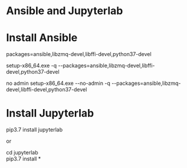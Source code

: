 Ansible and Jupyterlab   
=====

# Install Ansible   
packages=ansible,libzmq-devel,libffi-devel,python37-devel  

setup-x86_64.exe -q --packages=ansible,libzmq-devel,libffi-devel,python37-devel   

no admin
setup-x86_64.exe --no-admin -q --packages=ansible,libzmq-devel,libffi-devel,python37-devel   

# Install Jupyterlab   

pip3.7 install jupyterlab   

or

cd jupyterlab   
pip3.7 install *   

